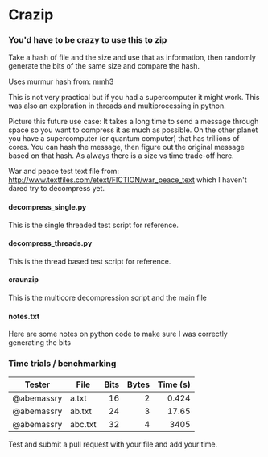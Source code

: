 # Crazip
### You'd have to be crazy to use this to zip

Take a hash of file and the size and use that as information, then randomly generate the bits of the same size and compare the hash.

Uses murmur hash from: [mmh3](https://github.com/hajimes/mmh3)

This is not very practical but if you had a supercomputer it might work.  This was also an exploration in threads and multiprocessing in python.

Picture this future use case:
It takes a long time to send a message through space so you want to compress it as much as possible.  On the other planet you have a supercomputer (or quantum computer) that has trillions of cores.  You can hash the message, then figure out the original message based on that hash.  As always there is a size vs time trade-off here.

War and peace test text file from: http://www.textfiles.com/etext/FICTION/war_peace_text which I haven't dared try to decompress yet.

#### decompress_single.py
This is the single threaded test script for reference.

#### decompress_threads.py
This is the thread based test script for reference.

#### craunzip
This is the multicore decompression script and the main file

#### notes.txt
Here are some notes on python code to make sure I was correctly generating the bits

### Time trials / benchmarking

|Tester    |File      |Bits   |Bytes | Time (s)|
|----------|----------|------:|-----:|--------:|
|@abemassry|a.txt     |16     |2     |    0.424|
|@abemassry|ab.txt    |24     |3     |    17.65|
|@abemassry|abc.txt   |32     |4     |    3405 |

Test and submit a pull request with your file and add your time.
